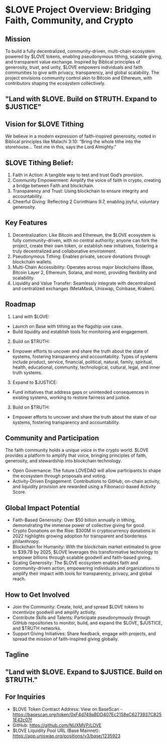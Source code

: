 # $LOVE Project Overview: Bridging Faith, Community, and Crypto
## Mission
To build a fully decentralized, community-driven, multi-chain ecosystem powered by $LOVE tokens, enabling pseudonymous tithing, scalable giving, and transparent value exchange. Inspired by Biblical principles of generosity, trust, and unity, $LOVE empowers individuals and faith communities to give with privacy, transparency, and global scalability. The project envisions community control akin to Bitcoin and Ethereum, with contributors shaping the ecosystem collectively.

## "Land with $LOVE. Build on $TRUTH. Expand to $JUSTICE"

## Vision for $LOVE Tithing
We believe in a modern expression of faith-inspired generosity, rooted in Biblical principles like Malachi 3:10:
“Bring the whole tithe into the storehouse... Test me in this, says the Lord Almighty.”

## $LOVE Tithing Belief:
1. Faith in Action: A tangible way to test and trust God’s provision.
2. Community Empowerment: Amplify the voice of faith in crypto, creating a bridge between Faith and blockchain.
3. Transparency and Trust: Using blockchain to ensure integrity and accountability.
4. Cheerful Giving: Reflecting 2 Corinthians 9:7, enabling joyful, voluntary generosity.

## Key Features
1. Decentralization: Like Bitcoin and Ethereum, the $LOVE ecosystem is fully community-driven, with no central authority; anyone can fork the project, create their own token, or establish new initiatives, fostering a truly decentralized and collaborative environment.
2. Pseudonymous Tithing: Enables private, secure donations through blockchain wallets.
3. Multi-Chain Accessibility: Operates across major blockchains (Base, Bitcoin Layer 2, Ethereum, Solana, and more), providing flexibility and scalability.
4. Liquidity and Value Transfer: Seamlessly integrate with decentralized and centralized exchanges (MetaMask, Uniswap, Coinbase, Kraken).

## Roadmap
1. Land with $LOVE:
- Launch on Base with tithing as the flagship use case.
- Build liquidity and establish tools for monitoring and engagement.



2. Build on $TRUTH:
- Empower efforts to uncover and share the truth about the state of systems, fostering transparency and accountability.  Types of systems include product, service, financial, political, natural, family, spiritual, health, educational, community, technological, cultural, legal, and inner truth systems.

3. Expand to $JUSTICE:
- Fund initiatives that address gaps or unintended consequences in existing systems, working to restore fairness and justice.

3. Build on $TRUTH:
- Empower efforts to uncover and share the truth about the state of our systems, fostering transparency and accountability.

## Community and Participation
The faith community holds a unique voice in the crypto world. $LOVE provides a platform to amplify that voice, bringing principles of faith, generosity, and stewardship into blockchain technology.
- Open Governance: The future LOVEDAO will allow participants to shape the ecosystem through proposals and voting.
- Activity-Driven Engagement: Contributions to GitHub, on-chain activity, and liquidity provision are rewarded using a Fibonacci-based Activity Score.

## Global Impact Potential
- Faith-Based Generosity: Over $50 billion annually in tithing, demonstrating the immense power of collective giving for good.
- Crypto Donations on the Rise: $300M in cryptocurrency donations in 2022 highlights growing adoption for transparent and borderless philanthropy.
- Blockchain for Humanity: With the blockchain market estimated to grow to $39.7B by 2025, $LOVE leverages this transformative technology to empower billions through scalable goodwill and faith-based giving.
- Scaling Generosity: The $LOVE ecosystem enables faith and community-driven action, empowering individuals and organizations to amplify their impact with tools for transparency, privacy, and global reach.

## How to Get Involved
- Join the Community:
   Create, hold, and spread $LOVE tokens to incentivize goodwill and amplify activity.
- Contribute Skills and Talents:
   Participate pseudonymously through GitHub repositories to monitor, build, and expand the $LOVE, $JUSTICE, and $TRUTH networks.
- Support Giving Initiatives:
  Share feedback, engage with projects, and spread the mission of faith-inspired giving globally.

## Tagline
## "Land with $LOVE. Expand to $JUSTICE. Build on $TRUTH."

## For Inquiries
- $LOVE Token Contract Address: View on BaseScan - https://basescan.org/token/0xF4d749aBDD407Ec2158eC6273937C8251E42c07f
- GitHub: https://github.com/NUXMVP/LOVE
- $LOVE Liquidity Pool URL (Base Mainnet): https://app.uniswap.org/positions/v3/base/1235923

